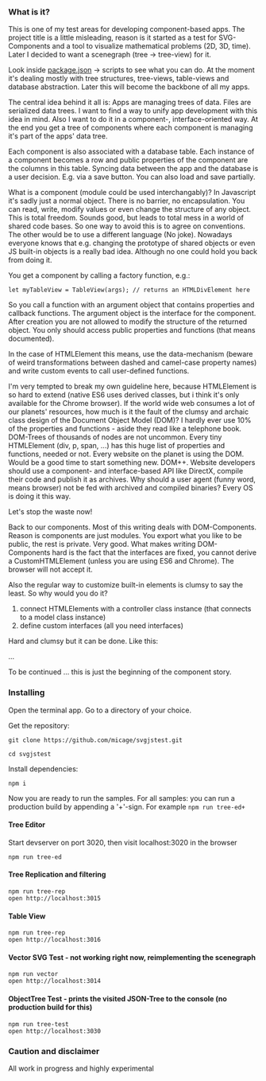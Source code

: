 ### What is it?
This is one of my test areas for developing component-based apps.
The project title is a little misleading, reason is it started as a test for
SVG-Components and a tool to visualize mathematical problems (2D, 3D, time).
Later I decided to want a scenegraph (tree -> tree-view) for it.

Look inside [package.json](https://github.com/micage/svgjstest/blob/master/package.json) -> scripts to 
see what you can do. At the moment it's dealing mostly with tree structures,
tree-views, table-views and database abstraction. Later this will become the backbone of all my apps.

The central idea behind it all is: Apps are managing trees of data.
Files are serialized data trees.
I want to find a way to unify app development with this idea in mind.
Also I want to do it in a component-, interface-oriented way.
At the end you get a tree of components where each component is managing it's part of the apps' data tree.

Each component is also associated with a database table. Each instance of a component becomes a row and public properties of the component are the columns in this table. Syncing data between the app and the database is a user decision.
E.g. via a save button. You can also load and save partially.

What is a component (module could be used interchangably)?
In Javascript it's sadly just a normal object. There is no barrier, no encapsulation. You can read, write, modify values or even change the structure of any object. This is total freedom. Sounds good, but leads to total mess in
a world of shared code bases. So one way to avoid this is to agree on conventions.
The other would be to use a different language (No joke). Nowadays everyone knows
that e.g. changing the prototype of shared objects or even JS built-in objects is a really bad idea. Although no one could hold you back from doing it.

You get a component by calling a factory function, e.g.:
```
let myTableView = TableView(args); // returns an HTMLDivElement here
```
So you call a function with an argument object that contains properties and callback functions.
The argument object is the interface for the component. After creation you are not allowed
to modify the structure of the returned object. You only should access public
properties and functions (that means documented).

In the case of HTMLElement this means, use the data-mechanism (beware of weird transformations between dashed  and camel-case property names) and write custom events to call user-defined functions. 

I'm very tempted to break my own guideline here, because HTMLElement is so hard to extend (native ES6 uses derived classes, but i think it's only available for the Chrome browser). If the world wide web consumes a lot of our planets' resources, how much is it the fault of the clumsy and archaic class design of the Document Object Model (DOM)? I hardly ever use 10% of the properties and functions - aside they read like a telephone book. DOM-Trees of thousands of nodes are not uncommon. Every tiny HTMLElement (div, p, span, ...) has this huge list of properties and functions, needed or not. Every website on the planet is using the DOM. Would be a good time to start something new. DOM++. Website developers should use a component- and interface-based API like DirectX, compile their code and publish it as archives. Why should a user agent (funny word, means browser) not be fed with archived and compiled binaries? Every OS is doing it this way.

Let's stop the waste now!

Back to our components. Most of this writing deals with DOM-Components. Reason is components are just modules. You export what you like to be public, the rest is private. Very good. What makes writing DOM-Components hard is the fact that the interfaces are fixed, you cannot derive a CustomHTMLElement (unless you are using ES6 and Chrome). The browser will not accept it.

Also the regular way to customize built-in elements is clumsy to say the least. So why would you do it?
1. connect HTMLElements with a controller class instance (that connects to a model class instance)
2. define custom interfaces (all you need interfaces)

Hard and clumsy but it can be done. Like this: 

...

To be continued ... this is just the beginning of the component story.

### Installing
Open the terminal app. Go to a directory of your choice.

Get the repository:
```
git clone https://github.com/micage/svgjstest.git

cd svgjstest
```
Install dependencies:
```
npm i
```

Now you are ready to run the samples. For all samples: you can run a production build by appending a '+'-sign.
For example ```npm run tree-ed+```

#### Tree Editor
Start devserver on port 3020, then visit localhost:3020 in the browser
```
npm run tree-ed
```

#### Tree Replication and filtering
```
npm run tree-rep
open http://localhost:3015
```

#### Table View
```
npm run tree-rep
open http://localhost:3016
```

#### Vector SVG Test - not working right now, reimplementing the scenegraph
```
npm run vector
open http://localhost:3014
```

#### ObjectTree Test - prints the visited JSON-Tree to the console (no production build for this)
```
npm run tree-test
open http://localhost:3030
```



### Caution and disclaimer
All work in progress and highly experimental
